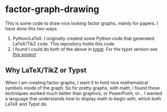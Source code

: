 # factor-graph-drawing
This is some code to draw nice looking factor graphs, mainly for papers.  I have done this two ways.  
1.  Python/LaTeX.  I originally created some Python code that generated LaTeX/TikZ code.  This repository holds this code
2.  I found I could do both of the above in [typst](https://typst.app/).  For the typst version see [this project](https://typst.app/project/ruT5ks9pNoYEEBqWuDIDUg)

## Why LaTeX/TikZ or Typst
When I am creating factor graphs, I want it to hold nice mathematical symbols inside of the graph.  So for pretty graphs, with math, I found these techniques worked much better than graphviz, or PowerPoint, or...  I wanted a language that understands how to display math to begin with, which both LaTeX and Typst do.
